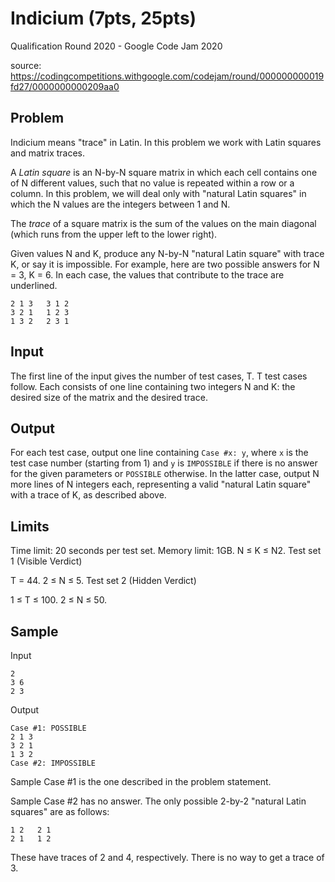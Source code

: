 Indicium (7pts, 25pts)
======================

Qualification Round 2020 - Google Code Jam 2020

source: <https://codingcompetitions.withgoogle.com/codejam/round/000000000019fd27/0000000000209aa0>

Problem
-------

Indicium means "trace" in Latin. In this problem we work with Latin squares and matrix traces.

A _Latin square_ is an N-by-N square matrix in which each cell contains one of N different values, such that no value is repeated within a row or a column. In this problem, we will deal only with "natural Latin squares" in which the N values are the integers between 1 and N.

The _trace_ of a square matrix is the sum of the values on the main diagonal (which runs from the upper left to the lower right).

Given values N and K, produce any N-by-N "natural Latin square" with trace K, or say it is impossible. For example, here are two possible answers for N = 3, K = 6. In each case, the values that contribute to the trace are underlined.

```
2 1 3   3 1 2
3 2 1   1 2 3
1 3 2   2 3 1
```

Input
-----

The first line of the input gives the number of test cases, T. T test cases follow. Each consists of one line containing two integers N and K: the desired size of the matrix and the desired trace.

Output
------

For each test case, output one line containing `Case #x: y`, where `x` is the test case number (starting from 1) and `y` is `IMPOSSIBLE` if there is no answer for the given parameters or `POSSIBLE` otherwise. In the latter case, output N more lines of N integers each, representing a valid "natural Latin square" with a trace of K, as described above.

Limits
------

Time limit: 20 seconds per test set.
Memory limit: 1GB.
N ≤ K ≤ N2.
Test set 1 (Visible Verdict)

T = 44.
2 ≤ N ≤ 5.
Test set 2 (Hidden Verdict)

1 ≤ T ≤ 100.
2 ≤ N ≤ 50.

Sample
------

Input

```
2
3 6
2 3
```

Output

```
Case #1: POSSIBLE
2 1 3
3 2 1
1 3 2
Case #2: IMPOSSIBLE
```

Sample Case #1 is the one described in the problem statement.

Sample Case #2 has no answer. The only possible 2-by-2 "natural Latin squares" are as follows:

```
1 2   2 1
2 1   1 2
```

These have traces of 2 and 4, respectively. There is no way to get a trace of 3. 